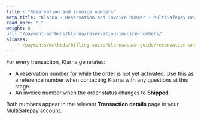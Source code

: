 ```yaml
---
title : "Reservation and invoice numbers"
meta_title: "Klarna - Reservation and invoice number - MultiSafepay Docs"
read_more: "."
weight: 8
url: '/payment-methods/klarna/reservation-invoice-numbers/'
aliases:
    - /payments/methods/billing-suite/klarna/user-guide/reservation-and-invoice-number/
---
```


For every transaction, Klarna generates:

- A reservation number for while the order is not yet activated. Use this as a reference number when contacting Klarna with any questions at this stage.
- An invoice number when the order status changes to **Shipped**.

Both numbers appear in the relevant **Transaction details** page in your MultiSafepay account.

